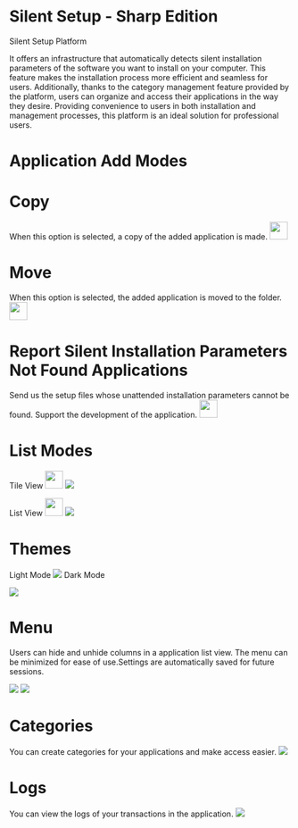 # Silent Setup - Sharp Edition
Silent Setup Platform

It offers an infrastructure that automatically detects silent installation parameters of the software you want to install on your computer. This feature makes the installation process more efficient and seamless for users. Additionally, thanks to the category management feature provided by the platform, users can organize and access their applications in the way they desire. Providing convenience to users in both installation and management processes, this platform is an ideal solution for professional users.

# Application Add Modes
# Copy
When this option is selected, a copy of the added application is made.
<img style="width:32px;height:32px;fill:red;" src="https://github.com/kingeser/Silent-Setup/blob/main/Copy.svg"/>
# Move
When this option is selected, the added application is moved to the folder.
<img style="width:32px;height:32px;" src="https://github.com/kingeser/Silent-Setup/blob/main/Move.svg"/>


# Report Silent Installation Parameters Not Found Applications
Send us the setup files whose unattended installation parameters cannot be found. Support the development of the application.
<img style="width:32px;height:32px;" src="https://github.com/kingeser/Silent-Setup/blob/main/Issue.svg"/>

# List Modes

Tile View
<img style="width:32px;height:32px;" src="https://github.com/kingeser/Silent-Setup/blob/main/Tile.svg"/>
<img src="https://github.com/kingeser/Silent-Setup/blob/main/App.png"/>

List View
<img style="width:32px;height:32px;" src="https://github.com/kingeser/Silent-Setup/blob/main/List.svg"/>
<img src="https://github.com/kingeser/Silent-Setup/blob/main/AppList.png"/>

# Themes

Light Mode
<img src="https://github.com/kingeser/Silent-Setup/blob/main/LightMode.png"/>
Dark Mode

<img src="https://github.com/kingeser/Silent-Setup/blob/main/DarkMode.png"/>

# Menu

Users can hide and unhide columns in a application list view. The menu can be minimized for ease of use.Settings are automatically saved for future sessions. 

<img src="https://github.com/kingeser/Silent-Setup/blob/main/Menu.png"/>
<img src="https://github.com/kingeser/Silent-Setup/blob/main/ColumnCustomization.png"/>

# Categories

You can create categories for your applications and make access easier.
<img src="https://github.com/kingeser/Silent-Setup/blob/main/Category.png"/>

# Logs

You can view the logs of your transactions in the application.
<img src="https://github.com/kingeser/Silent-Setup/blob/main/Logs.png"/>
